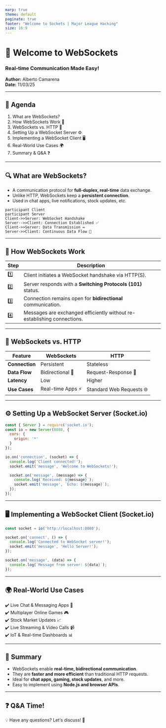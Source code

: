 ```yaml
---
marp: true
theme: default
paginate: true
footer: "Welcome to Sockets | Major League Hacking"
size: 16:9
---
```


# 🚀 Welcome to WebSockets

### Real-time Communication Made Easy!

**Author:** Alberto Camarena  
**Date:** 11/03/25  

---

## 📌 Agenda

1. What are WebSockets?
2. How WebSockets Work 🛜
3. WebSockets vs. HTTP 📡
4. Setting Up a WebSocket Server ⚙️
5. Implementing a WebSocket Client 🖥️
6. Real-World Use Cases 🌍
7. Summary & Q&A ❓

---

## 🔍 What are WebSockets?

- A communication protocol for **full-duplex, real-time** data exchange.
- Unlike HTTP, WebSockets keep a **persistent connection**.
- Used in chat apps, live notifications, stock updates, etc.

```mermaid\sequenceDiagram
participant Client
participant Server
Client->>Server: WebSocket Handshake
Server-->>Client: Connection Established ✅
Client->>Server: Data Transmission ↔️
Server->>Client: Continuous Data Flow 🔄
```

---

## 🛜 How WebSockets Work

| Step | Description |
|------|------------|
| 1️⃣ | Client initiates a WebSocket handshake via HTTP(S). |
| 2️⃣ | Server responds with a **Switching Protocols (101)** status. |
| 3️⃣ | Connection remains open for **bidirectional** communication. |
| 4️⃣ | Messages are exchanged efficiently without re-establishing connections. |

---

## 📡 WebSockets vs. HTTP

| Feature | WebSockets | HTTP |
|---------|-----------|------|
| **Connection** | Persistent | Stateless |
| **Data Flow** | Bidirectional 🔄 | Request-Response 🔁 |
| **Latency** | Low | Higher |
| **Use Cases** | Real-time Apps ⚡ | Standard Web Requests 🌐 |

---

## ⚙️ Setting Up a WebSocket Server (Socket.io)

```javascript
const { Server } = require('socket.io');
const io = new Server(8080, {
  cors: {
    origin: '*'
  }
});

io.on('connection', (socket) => {
  console.log('Client connected!');
  socket.emit('message', 'Welcome to WebSockets!');

  socket.on('message', (message) => {
    console.log(`Received: ${message}`);
    socket.emit('message', `Echo: ${message}`);
  });
});
```

---

## 🖥️ Implementing a WebSocket Client (Socket.io)

```javascript
const socket = io('http://localhost:8080');

socket.on('connect', () => {
  console.log('Connected to WebSocket server!');
  socket.emit('message', 'Hello Server!');
});

socket.on('message', (data) => {
  console.log(`Message from server: ${data}`);
});
```

---

## 🌍 Real-World Use Cases

✔️ Live Chat & Messaging Apps 💬  
✔️ Multiplayer Online Games 🎮  
✔️ Stock Market Updates 📈  
✔️ Live Streaming & Video Calls 📹  
✔️ IoT & Real-time Dashboards 📊

---

## 📝 Summary

- WebSockets enable **real-time, bidirectional communication**.
- They are **faster and more efficient** than traditional HTTP requests.
- Ideal for **chat apps, gaming, stock updates**, and more.
- Easy to implement using **Node.js and browser APIs**.

---

## ❓ Q&A Time!

💡 Have any questions? Let's discuss! 🚀
